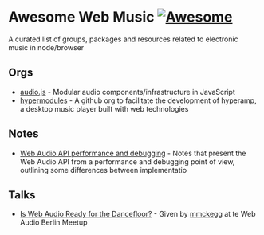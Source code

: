 # Awesome Web Music [![Awesome](https://cdn.rawgit.com/sindresorhus/awesome/d7305f38d29fed78fa85652e3a63e154dd8e8829/media/badge.svg)](https://github.com/sindresorhus/awesome)

A curated list of groups, packages and resources related to electronic music in node/browser

## Orgs

- [audio.js](https://github.com/audiojs) - Modular audio components/infrastructure in JavaScript
- [hypermodules](https://github.com/hypermodules) - A github org to facilitate the development of hyperamp, a desktop music player built with web technologies


## Notes

- [Web Audio API performance and debugging](https://padenot.github.io/web-audio-perf/) - Notes that present the Web Audio API from a performance and debugging point of view, outlining some differences between implementatio


## Talks

- [Is Web Audio Ready for the Dancefloor?](https://www.youtube.com/watch?v=rgPdhJRoWMM) - Given by [mmckegg](https://github.com/mmckegg) at te Web Audio Berlin Meetup
